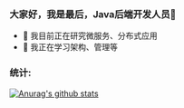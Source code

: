 ### 大家好，我是最后，Java后端开发人员👋

- 🔭 我目前正在研究微服务、分布式应用
- 🌱 我正在学习架构、管理等


### 统计: 

[![Anurag's github stats](https://github-readme-stats.anuraghazra1.vercel.app/api?username=zuihou&show_icons=true&title_color=fff&icon_color=79ff97&text_color=9f9f9f&bg_color=151515)](https://github.com/anuraghazra/github-readme-stats)
